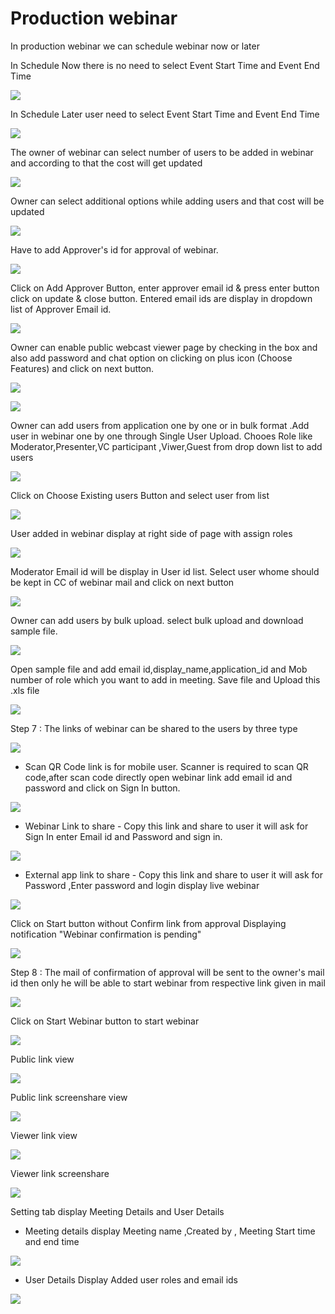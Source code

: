 # Production webinar

 In production webinar we can schedule webinar now or later

In Schedule Now there is no need to select Event Start Time and Event End Time

![](../.gitbook/assets/schedule_later.PNG)

In Schedule Later user need to select Event Start Time and Event End Time

![](../.gitbook/assets/image%20%2833%29.png)

The owner of webinar can select number of users to be added in webinar and according to that the cost will get updated

![](../.gitbook/assets/image%20%28110%29.png)

Owner can select additional options while adding users and that cost will be updated

![](../.gitbook/assets/image%20%2850%29.png)

Have to add Approver's id for approval of webinar. 

![](../.gitbook/assets/image%20%2841%29.png)

Click on Add Approver Button, enter approver email id & press enter button click on update & close button. Entered email ids are display in dropdown list of Approver Email id.

![](../.gitbook/assets/image%20%28114%29.png)

Owner can enable public webcast viewer page by checking in the box and also add password and chat option on clicking on plus icon \(Choose Features\) and click on next button.

![](../.gitbook/assets/image%20%2844%29.png)

![](../.gitbook/assets/image%20%2885%29.png)

Owner can add users from application one by one or in bulk format .Add user in webinar one by one through Single User Upload. Chooes Role like Moderator,Presenter,VC participant ,Viwer,Guest from drop down list to add users 

![](../.gitbook/assets/image%20%28106%29.png)

Click on Choose Existing users Button and select user from list 

![](../.gitbook/assets/image%20%2881%29.png)

User added in webinar display at right side of page with assign roles

![](../.gitbook/assets/image%20%2851%29.png)

 Moderator Email id will be display in User id list. Select user whome should be kept in CC of webinar mail and click on next button

![](../.gitbook/assets/image%20%28113%29.png)

Owner can add users by bulk upload. select bulk upload and download sample file.

![](../.gitbook/assets/image%20%2875%29.png)

Open sample file and add email id,display\_name,application\_id and Mob number of role which you want to add in meeting. Save file and Upload this .xls file 

![](../.gitbook/assets/image%20%2871%29.png)

Step 7 : The links of webinar can be shared to the users by three type

![](../.gitbook/assets/image%20%28134%29.png)

* Scan QR Code link is for mobile user. Scanner is required to scan QR code,after scan code directly open webinar link add email id and password and click on Sign In button.

![](../.gitbook/assets/image%20%2873%29.png)

* Webinar Link to share - Copy this link and share to user it will ask for Sign In enter Email id and Password and sign in.

![](../.gitbook/assets/image%20%28111%29.png)

* External app link to share - Copy this link and share to user it will ask for Password ,Enter password and login display live webinar

![](../.gitbook/assets/image%20%2870%29.png)

Click on Start button without Confirm link from approval Displaying notification "Webinar confirmation is pending"

![](../.gitbook/assets/image%20%2824%29.png)

Step 8 : The mail of confirmation of approval will be sent to the owner's mail id then only he will be able to start webinar from respective link given in mail

![](../.gitbook/assets/web_mail.png)

Click on Start Webinar button to start webinar

![](../.gitbook/assets/image%20%2868%29.png)

Public link view

![](../.gitbook/assets/public_webinar%20%281%29.png)

Public link screenshare view

![](../.gitbook/assets/public_screenshare%20%281%29.png)

Viewer link view

![](../.gitbook/assets/viwer_link%20%281%29.png)

Viewer link screenshare

![](../.gitbook/assets/viwer_link_screenshare.png)

Setting tab display Meeting Details and User Details

* Meeting details display Meeting name ,Created by , Meeting Start time and end time

![](../.gitbook/assets/image%20%2811%29.png)

* User Details Display Added user roles and email ids 

![](../.gitbook/assets/image%20%2831%29.png)

